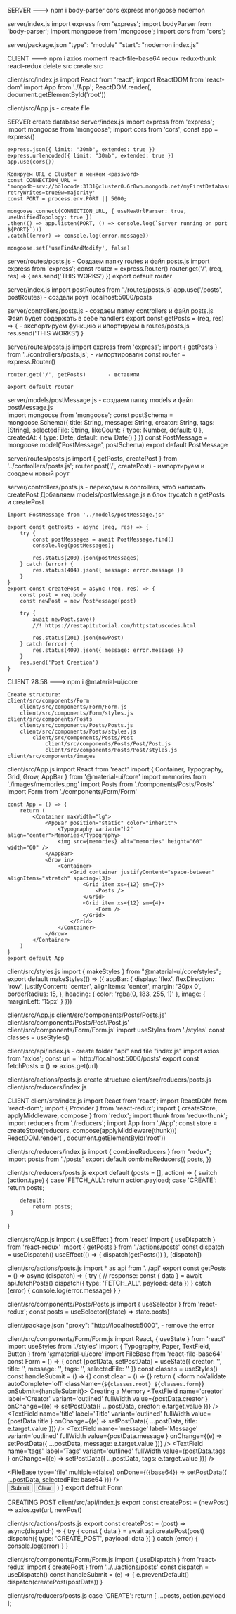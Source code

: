 
SERVER
 ---> npm i body-parser cors express mongoose nodemon

server/index.js
    import express from 'express';
    import bodyParser from 'body-parser';
    import mongoose from 'mongoose';
    import cors from 'cors';

server/package.json
    "type": "module"
    "start": "nodemon index.js"

CLIENT
 ---> npm i axios moment react-file-base64 redux redux-thunk react-redux
    delete src
    create src

client/src/index.js
    import React from 'react';
    import ReactDOM from 'react-dom'
    import App from './App';
    ReactDOM.render(<App />, document.getElementById('root'))

client/src/App.js       - create file


SERVER
create database
server/index.js
    import express from 'express';
    import mongoose from 'mongoose';
    import cors from 'cors';
    const app = express()

    express.json({ limit: "30mb", extended: true })
    express.urlencoded({ limit: "30mb", extended: true })
    app.use(cors())

    Копируем URL с Cluster и меняем <password>
    const CONNECTION_URL = 'mongodb+srv://bolocode:3131@cluster0.6r0wn.mongodb.net/myFirstDatabase?retryWrites=true&w=majority'
    const PORT = process.env.PORT || 5000;

    mongoose.connect(CONNECTION_URL, { useNewUrlParser: true, useUnifiedTopology: true })
    .then(() => app.listen(PORT, () => console.log(`Server running on port ${PORT}`)))
    .catch((error) => console.log(error.message))

    mongoose.set('useFindAndModify', false)

server/routes/posts.js      - Создаем папку routes и файл posts.js
    import express from 'express';
    const router = express.Router()
    router.get('/', (req, res) => {
        res.send('THIS WORKS')
    })
    export default router

server/index.js
    import postRoutes from './routes/posts.js'
    app.use('/posts', postRoutes)    - создали роут localhost:5000/posts

server/controllers/posts.js     - создаем папку controllers и файл posts.js 
                                Файл будет содержать в себе handlers
    export const getPosts = (req, res) => {         - экспортируем функцию и ипортируем в routes/posts.js
        res.send('THIS WORKS')
    }

server/routes/posts.js 
    import express from 'express';
    import { getPosts } from '../controllers/posts.js';    - импортировали
    const router = express.Router()

    router.get('/', getPosts)       - вставили

    export default router

server/models/postMessage.js        - создаем папку models и файл postMessage.js  
    import mongoose from 'mongoose';
    const postSchema = mongoose.Schema({
        title: String,
        message: String,
        creator: String,
        tags: [String],
        selectedFile: String,
        likeCount: {
            type: Number,
            default: 0
        },
        createdAt: {
            type: Date,
            default: new Date()
        }
    })
    const PostMessage = mongoose.model('PostMessage', postSchema)
    export default PostMessage

server/routes/posts.js
    import { getPosts, createPost } from '../controllers/posts.js';
    router.post('/', createPost)           - импортируем и создаем новый роут

server/controllers/posts.js         - переходим в conrollers, чтоб написать createPost
    Добавляем models/postMessage.js в блок trycatch в getPosts и createPost

    import PostMessage from '../models/postMessage.js'

    export const getPosts = async (req, res) => {
        try {
            const postMessages = await PostMessage.find()
            console.log(postMessages);

            res.status(200).json(postMessages)
        } catch (error) {
            res.status(404).json({ message: error.message })
        }
    }
    export const createPost = async (req, res) => {
        const post = req.body
        const newPost = new PostMessage(post)

        try {
            await newPost.save()
            //! https://restapitutorial.com/httpstatuscodes.html   

            res.status(201).json(newPost)
        } catch (error) {
            res.status(409).json({ message: error.message })
        }
        res.send('Post Creation')
    }

 
CLIENT      28.58
 ---> npm i @material-ui/core

    Create structure:
    client/src/components/Form
        client/src/components/Form/Form.js
        client/src/components/Form/styles.js
    client/src/components/Posts
        client/src/components/Posts/Posts.js
        client/src/components/Posts/styles.js
            client/src/components/Posts/Post
                client/src/components/Posts/Post/Post.js
                client/src/components/Posts/Post/styles.js
    client/src/components/images

client/src/App.js
    import React from 'react'
    import { Container, Typography, Grid, Grow, AppBar } from '@material-ui/core'
    import memories from './images/memories.png'
    import Posts from './components/Posts/Posts'
    import Form from './components/Form/Form'

    const App = () => {
        return (
            <Container maxWidth="lg">
                <AppBar position="static" color="inherit">
                    <Typography variant="h2" align="center">Memories</Typography>
                    <img src={memories} alt="memories" height="60" width="60" />
                </AppBar>
                <Grow in>
                    <Container>
                        <Grid container justifyContent="space-between" alignItems="stretch" spacing={3}>
                            <Grid item xs={12} sm={7}>
                                <Posts />
                            </Grid>
                            <Grid item xs={12} sm={4}>
                                <Form />
                            </Grid>
                        </Grid>
                    </Container>
                </Grow>
            </Container>
        )
    }
    export default App

client/src/styles.js
    import { makeStyles } from "@material-ui/core/styles";
    export default makeStyles(() => ({
        appBar: {
            display: 'flex',
            flexDirection: 'row',
            justifyContent: 'center',
            alignItems: 'center',
            margin: '30px 0',
            borderRadius: 15,
        },
        heading: {
            color: 'rgba(0, 183, 255, 1)'
        },
        image: {
            marginLeft: '15px'
        }
    }))

client/src/App.js
client/src/components/Posts/Posts.js'
client/src/components/Posts/Post/Post.js'
client/src/components/Form/Form.js'
    import useStyles from './styles'
    const classes = useStyles()

client/src/api/index.js     - create folder "api" and file "index.js"
    import axios from 'axios';
    const url = 'http://localhost:5000/posts'
    export const fetchPosts = () => axios.get(url)

client/src/actions/posts.js         create structure
client/src/reducers/posts.js
client/src/reducers/index.js

CLIENT
client/src/index.js
    import React from 'react';
    import ReactDOM from 'react-dom';
    import { Provider } from 'react-redux';
    import { createStore, applyMiddleware, compose } from 'redux';
    import  thunk from 'redux-thunk';
    import reducers from './reducers';
    import App from './App';
    const store = createStore(reducers, compose(applyMiddleware(thunk)))
    ReactDOM.render(
        <Provider store={store}>
            <App />
        </Provider>,
    document.getElementById('root'))

client/src/reducers/index.js
    import { combineReducers } from "redux";
    import posts from './posts'
    export default combineReducers({
        posts,
    })

client/src/reducers/posts.js
    export default (posts = [], action) => {
     switch (action.type) {
        case 'FETCH_ALL':
            return action.payload;
        case 'CREATE':
            return posts;
     
        default:
            return posts;
     }
} 

client/src/App.js
    import { useEffect } from 'react'
    import { useDispatch } from 'react-redux'
    import { getPosts } from './actions/posts'
    const dispatch = useDispatch()
    useEffect(() => {
        dispatch(getPosts())
    }, [dispatch])

client/src/actions/posts.js
    import * as api from '../api'
    export const getPosts = () => async (dispatch) => {
        try {
            // response:
            const { data } = await api.fetchPosts()
            dispatch({ type: 'FETCH_ALL', payload: data })
        } catch (error) {
            console.log(error.message)
        }
    }

client/src/components/Posts/Posts.js
    import { useSelector } from 'react-redux';
    const posts = useSelector((state) => state.posts) 

client/package.json
    "proxy": "http://localhost:5000",       - remove the error

client/src/components/Form/Form.js
    import React, { useState } from 'react'
    import useStyles from './styles'
    import { Typography, Paper, TextField, Button } from '@material-ui/core'
    import FileBase from 'react-file-base64'
    const Form = () => {
        const [postData, setPostData] = useState({
            creator: '',
            title: '',
            message: '',
            tags: '',
            selectedFile: '' 
        })
        const classes = useStyles()
        const handleSubmit = () => {}
        const clear = () => {}
        return (
            <Paper className={classes.paper}>
            <form noValidate autoComplete='off' className={`${classes.root} ${classes.form}`} onSubmit={handleSubmit}>
                <Typography variant='h6'>Creating a Memory </Typography>
                <TextField 
                    name='creator' 
                    label='Creator' 
                    variant='outlined' 
                    fullWidth 
                    value={postData.creator }
                    onChange={(e) => setPostData({ ...postData, creator: e.target.value })} 
                />  
                <TextField 
                    name='title' 
                    label='Title' 
                    variant='outlined' 
                    fullWidth 
                    value={postData.title }
                    onChange={(e) => setPostData({ ...postData, title: e.target.value })} 
                />
                <TextField 
                    name='message' 
                    label='Message' 
                    variant='outlined' 
                    fullWidth 
                    value={postData.message }
                    onChange={(e) => setPostData({ ...postData, message: e.target.value })} 
                /> 
                <TextField 
                    name='tags' 
                    label='Tags' 
                    variant='outlined' 
                    fullWidth 
                    value={postData.tags }
                    onChange={(e) => setPostData({ ...postData, tags: e.target.value })} 
                />  
                <div className={classes.fileInput}>
                    <FileBase type='file' multiple={false} onDone={({base64}) => setPostData({ ...postData, selectedFile: base64 })} />
                </div> 
                <Button className={classes.buttonSubmit} variant='contained' color='primary' size='large' type='submit' fullWidth>Submit</Button>
                <Button className={classes.buttonSubmit} variant='contained' color='secondary' size='small' onClick={clear} fullWidth>Clear</Button>
            </form>
            </Paper>
        )
    }
    export default Form

CREATING POST
client/src/api/index.js
    export const createPost = (newPost) => axios.get(url, newPost) 

client/src/actions/posts.js
    export const createPost = (post) => async(dispatch) => {
        try {
            const { data } = await api.createPost(post)
            dispatch({ type: 'CREATE_POST', payload: data })
        } catch (error) {
            console.log(error)
        }
    } 
    
client/src/components/Form/Form.js
    import { useDispatch } from 'react-redux'
    import { createPost } from '../../actions/posts'
    const dispatch = useDispatch()
    const handleSubmit = (e) => {
        e.preventDefault()
        dispatch(createPost(postData))
    }

client/src/reducers/posts.js
    case 'CREATE':
            return [ ...posts, action.payload ];






